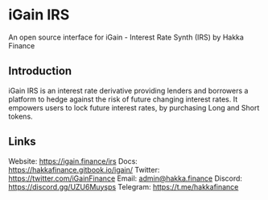 # iGain IRS

An open source interface for iGain - Interest Rate Synth (IRS) by Hakka Finance

## Introduction
iGain IRS is an interest rate derivative providing lenders and borrowers a platform to hedge against the risk of future changing interest rates. It empowers users to lock future interest rates, by purchasing Long and Short tokens.

## Links
Website: https://igain.finance/irs
Docs: https://hakkafinance.gitbook.io/igain/
Twitter: https://twitter.com/iGainFinance
Email: admin@hakka.finance
Discord: https://discord.gg/UZU6Muysps
Telegram: https://t.me/hakkafinance

